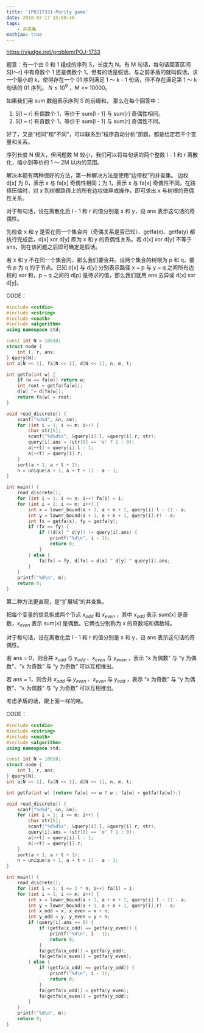 ```yaml
---
title: '[POJ1733]-Parity game'
date: 2018-07-17 15:50:40
tags: 
    - 并查集
mathjax: true
---
```


https://vjudge.net/problem/POJ-1733

题意：有一个由 0 和 1 组成的序列 S，长度为 N。有 M 句话，每句话回答区间 S[l～r] 中有奇数个 1 还是偶数个 1。但有的话是假话，与之前矛盾的就叫假话。求一个最小的 k，使得存在一个 01 序列满足 1 ～ k - 1 句话，但不存在满足第 1 ～ k 句话的 01 序列。 $N \leq 10^9$ ，M <= 10000。

如果我们用 sum 数组表示序列 S 的前缀和， 那么在每个回答中：
1. S[l ~ r] 有偶数个 1，等价于 sum[l - 1] 与 sum[r] 奇偶性相同。
2. S[l ~ r] 有奇数个 1，等价于 sum[l - 1] 与 sum[r] 奇偶性不同。

好了，又是“相同”和“不同”，可以联系到“程序自动分析”那题，都是给定若干个变量和关系。

序列长度 N 很大，但问题数 M 较小，我们可以将每句话的两个整数 l - 1 和 r 离散化，缩小到等价的 1 ～ 2M 以内的范围。

解决本题有两种很好的方法，第一种解决方法是使用“边带权”的并查集。
边权 d[x] 为 0，表示 x 与 fa[x] 奇偶性相同；为 1，表示 x 与 fa[x] 奇偶性不同。在路径压缩时，对 x 到树根路径上的所有边权做异或操作，即可求出 x 与树根的奇偶性关系。

对于每句话，设在离散化后 l - 1 和 r 的值分别是 x 和 y，设 ans 表示这句话的奇偶性。

先检查 x 和 y 是否在同一个集合内（奇偶关系是否已知）、getfa(x)、getfa(y) 都执行完成后，d[x] xor d[y] 即为 x 和 y 的奇偶性关系。若 d[x] xor d[y] 不等于 ans，则在该问题之后即可确定是假话。

若 x 和 y 不在同一个集合内，那么我们要合并。设两个集合的树根为 p 和 q，要令 p 为 q 的子节点。已知 d[x] 与 d[y] 分别表示路径 x ~ p 与 y ~ q 之间所有边权的 xor 和，p ~ q 之间的 d[p] 是待求的值，那么我们就用 ans 去异或 d[x] xor d[y]。

CODE：
``` c++
#include <cstdio>
#include <cstring>
#include <cmath>
#include <algorithm>
using namespace std;

const int N = 10010;
struct node {
    int l, r, ans;
} query[N];
int a[N << 1], fa[N << 1], d[N << 1], n, m, t;

int getfa(int w) {
    if (w == fa[w]) return w;
    int root = getfa(fa[w]);
    d[w] ^= d[fa[w]];
    return fa[w] = root;
}

void read_discrete() {
    scanf("%d%d", &n, &m);
    for (int i = 1; i <= m; i++) {
        char str[5];
        scanf("%d%d%s", &query[i].l, &query[i].r, str);
        query[i].ans = (str[0] == 'o' ? 1 : 0);
        a[++t] = query[i].l - 1;
        a[++t] = query[i].r;
    }
    sort(a + 1, a + t + 1);
    n = unique(a + 1, a + t + 1) - a - 1;
}

int main() {
    read_discrete();
    for (int i = 1; i <= n; i++) fa[i] = i;
    for (int i = 1; i <= m; i++) {
        int x = lower_bound(a + 1, a + n + 1, query[i].l - 1) - a;
        int y = lower_bound(a + 1, a + n + 1, query[i].r) - a;
        int fx = getfa(x), fy = getfa(y);
        if (fx == fy) {
            if ((d[x] ^ d[y]) != query[i].ans) {
                printf("%d\n", i - 1);
                return 0;
            }
        } else {
            fa[fx] = fy, d[fx] = d[x] ^ d[y] ^ query[i].ans;
        }
    }
    printf("%d\n", m);
    return 0;
}
```

第二种方法更直观，是“扩展域”的并查集。

把每个变量的信息拆成两个节点 $x_{odd}$ 和 $x_{even}$ ，其中 $x_{odd}$ 表示 sum[x] 是奇数，$x_{even}$ 表示 sum[x] 是偶数。它俩也分别称为 x 的奇数域和偶数域。

对于每句话，设在离散化后 l - 1 和 r 的值分别是 x 和 y，设 ans 表示这句话的奇偶性。

若 ans = 0，则合并 $x_{odd}$ 与 $y_{odd}$ 、$x_{even}$ 与 $y_{even}$ ，表示 “x 为偶数” 与 “y 为偶数”、“x 为奇数” 与 “y 为奇数” 可以互相推出。

若 ans = 1，则合并 $x_{odd}$ 与 $y_{even}$ 、$x_{even}$ 与 $y_{odd}$ ，表示 “x 为奇数” 与 “y 为偶数”、“x 为偶数” 与 “y 为奇数” 可以互相推出。

考虑矛盾的话，跟上面一样的咯。

CODE：
``` c++
#include <cstdio>
#include <cstring>
#include <cmath>
#include <algorithm>
using namespace std;

const int N = 10010;
struct node {
    int l, r, ans;
} query[N];
int a[N << 1], fa[N << 1], d[N << 1], n, m, t;

int getfa(int w) {return fa[w] == w ? w : fa[w] = getfa(fa[w]);}

void read_discrete() {
    scanf("%d%d", &n, &m);
    for (int i = 1; i <= m; i++) {
        char str[5];
        scanf("%d%d%s", &query[i].l, &query[i].r, str);
        query[i].ans = (str[0] == 'o' ? 1 : 0);
        a[++t] = query[i].l - 1;
        a[++t] = query[i].r;
    }
    sort(a + 1, a + t + 1);
    n = unique(a + 1, a + t + 1) - a - 1;
}

int main() {
    read_discrete();
    for (int i = 1; i <= 2 * n; i++) fa[i] = i;
    for (int i = 1; i <= m; i++) {
        int x = lower_bound(a + 1, a + n + 1, query[i].l - 1) - a;
        int y = lower_bound(a + 1, a + n + 1, query[i].r) - a;
        int x_odd = x, x_even = x + n;
        int y_odd = y, y_even = y + n;
        if (query[i].ans == 0) {
            if (getfa(x_odd) == getfa(y_even)) {
                printf("%d\n", i - 1);
                return 0;
            }
            fa[getfa(x_odd)] = getfa(y_odd);
            fa[getfa(x_even)] = getfa(y_even);
        } else {
            if (getfa(x_odd) == getfa(y_odd)) {
                printf("%d\n", i - 1);
                return 0;
            }
            fa[getfa(x_odd)] = getfa(y_even);
            fa[getfa(x_even)] = getfa(y_odd);
        }
    }
    printf("%d\n", m);
    return 0;
}
```